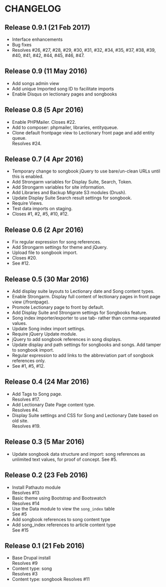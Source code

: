 # CHANGELOG

## Release 0.9.1 (21 Feb 2017)

- Interface enhancements
- Bug fixes
- Resolves #26, #27, #28, #29, #30, #31, #32, #34, #35, #37, #38, #39, #40, #41, #42, #44, #45, #46, #47.

## Release 0.9 (11 May 2016)

- Add songs admin view
- Add unique Imported song ID to facilitate imports
- Enable Disqus on lectionary pages and songbooks

## Release 0.8 (5 Apr 2016)

- Enable PHPMailer. Closes #22.
- Add to composer: phpmailer, libraries, entityqueue.
- Clone default frontpage view to Lectionary front page and add entity queue.  
  Resolves #24.

## Release 0.7 (4 Apr 2016)

- Temporary change to songbook jQuery to use bare/un-clean URLs until this is enabled.
- Add Strongarm variables for Display Suite, Search, Token.
- Add Strongarm variables for site information.
- Add Libraries and Backup Migrate S3 modules (Drush).
- Update Display Suite Search result settings for songbook.
- Require Views.
- Test data imports on staging.
- Closes #1, #2, #5, #10, #12.

## Release 0.6 (2 Apr 2016)

- Fix regular expression for song references.
- Add Strongarm settings for theme and jQuery.
- Upload file to songbook import.
- Closes #20.
- See #12.

## Release 0.5 (30 Mar 2016)

- Add display suite layouts to Lectionary date and Song content types.
- Enable Strongarm. Display full content of lectionary pages in front page view (/frontpage).
- Promote Lectionary page to front by default.
- Add Display Suite and Strongarm settings for Songbooks feature.
- Song index importer/exporter to use tab- rather than comma-separated values.
- Update Song index import settings.
- Require jQuery Update module.
- jQuery to add songbook references in song displays.
- Update display and path settings for songbooks and songs. Add tamper to songbook import.
- Regular expression to add links to the abbreviation part of songbook references only.
- See #1, #5, #12.

## Release 0.4 (24 Mar 2016)

- Add Tags to Song page.  
  Resolves #17.
- Add Lectionary Date Page content type.  
  Resolves #4.
- Display Suite settings and CSS for Song and Lectionary Date based on old site.  
  Resolves #19.

## Release 0.3 (5 Mar 2016)

- Update songbook data structure and import: song references as unlimited text values, for proof of concept.
  See #5.

## Release 0.2 (23 Feb 2016)

- Install Pathauto module  
  Resolves #13
- Basic theme using Bootstrap and Bootswatch  
  Resolves #14
- Use the Data module to view the `song_index` table  
  See #5
- Add songbook references to song content type
- Add song_index references to article content type  
  See #15

## Release 0.1 (21 Feb 2016)

- Base Drupal install  
  Resolves #9
- Content type: song  
  Resolves #3
- Content type: songbook
  Resolves #11
